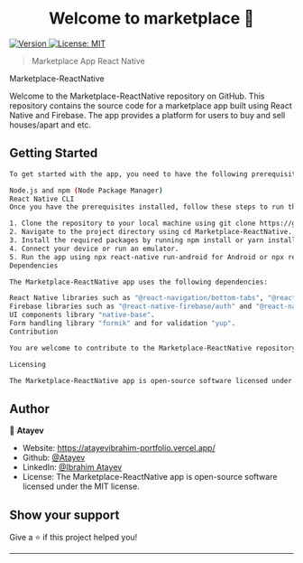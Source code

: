 <h1 align="center">Welcome to marketplace 👋</h1>
<p>
  <a href="https://www.npmjs.com/package/marketplace" target="_blank">
    <img alt="Version" src="https://img.shields.io/npm/v/marketplace.svg">
  </a>
  <a href="#" target="_blank">
    <img alt="License: MIT" src="https://img.shields.io/badge/License-MIT-yellow.svg" />
  </a>
</p>

> Marketplace App React Native

Marketplace-ReactNative

Welcome to the Marketplace-ReactNative repository on GitHub. This repository contains the source code for a marketplace app built using React Native and Firebase. The app provides a platform for users to buy and sell houses/apart and etc.

## Getting Started

```sh
To get started with the app, you need to have the following prerequisites installed:

Node.js and npm (Node Package Manager)
React Native CLI
Once you have the prerequisites installed, follow these steps to run the app:

1. Clone the repository to your local machine using git clone https://github.com/Atayev/Marketplace-ReactNative.git.
2. Navigate to the project directory using cd Marketplace-ReactNative.
3. Install the required packages by running npm install or yarn install.
4. Connect your device or run an emulator.
5. Run the app using npx react-native run-android for Android or npx react-native run-ios for iOS.
Dependencies

The Marketplace-ReactNative app uses the following dependencies:

React Native libraries such as "@react-navigation/bottom-tabs", "@react-navigation/native-stack" and "react-native-maps" for navigation and mapping.
Firebase libraries such as "@react-native-firebase/auth" and "@react-native-firebase/firestore" for authentication and data storage.
UI components library "native-base".
Form handling library "formik" and for validation "yup".
Contribution

You are welcome to contribute to the Marketplace-ReactNative repository by creating pull requests or reporting bugs. When creating pull requests, make sure to follow the existing coding style and add proper documentation.

Licensing

The Marketplace-ReactNative app is open-source software licensed under the MIT license.
```

## Author

👤 **Atayev**

* Website: https://atayevibrahim-portfolio.vercel.app/
* Github: [@Atayev](https://github.com/Atayev)
* LinkedIn: [@Ibrahim Atayev](https://www.linkedin.com/in/atayevibrahim/)
* License: The Marketplace-ReactNative app is open-source software licensed under the MIT license.
## Show your support

Give a ⭐️ if this project helped you!

***